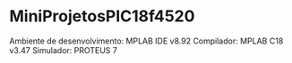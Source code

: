 # MiniProjetosPIC18f4520

Ambiente de desenvolvimento: MPLAB IDE v8.92
Compilador: MPLAB C18 v3.47
Simulador: PROTEUS 7
